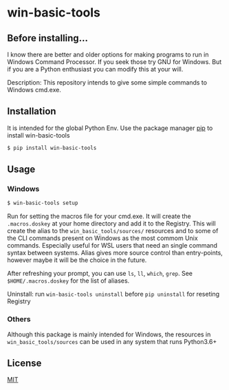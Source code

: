 # win-basic-tools


## Before installing...
I know there are better and older options for making programs to run in Windows Command Processor. If you seek those try GNU for Windows.
But if you are a Python enthusiast you can modify this at your will.

Description:
This repository intends to give some simple commands to Windows cmd.exe.

## Installation

It is intended for the global Python Env.
Use the package manager [pip](https://pip.pypa.io/en/stablw/) to install win-basic-tools

~~~bash
$ pip install win-basic-tools
~~~

## Usage

### Windows

~~~bash
$ win-basic-tools setup
~~~

Run for setting the macros file for your cmd.exe. It will create the `.macros.doskey` at your home directory and add it to the Registry.
This will create the alias to the `win_basic_tools/sources/` resources and to some of the CLI commands present on Windows as the most commom Unix commands. Especially useful for WSL users that need an single command syntax between systems.
Alias gives more source control than entry-points, however maybe it will be the choice in the future.

After refreshing your prompt, you can use `ls`, `ll`, `which`, `grep`. See `$HOME/.macros.doskey` for the list of aliases.

Uninstall: run `win-basic-tools uninstall` before `pip uninstall` for reseting Registry


### Others

Although this package is mainly intended for Windows, the resources in `win_basic_tools/sources` can be used in any system that runs Python3.6+


## License

[MIT](https://choosealicense.com/licenses/mit/)
